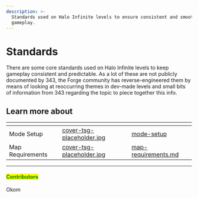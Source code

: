 ```yaml
---
description: >-
  Standards used on Halo Infinite levels to ensure consistent and smooth flow of
  gameplay.
---
```


# Standards

There are some core standards used on Halo Infinite levels to keep gameplay consistent and predictable. As a lot of these are not publicly documented by 343, the Forge community has reverse-engineered them by means of looking at reoccurring themes in dev-made levels and small bits of information from 343 regarding the topic to piece together this info.



## Learn more about

<table data-view="cards"><thead><tr><th></th><th data-hidden data-card-cover data-type="files"></th><th data-hidden data-card-target data-type="content-ref"></th></tr></thead><tbody><tr><td>Mode Setup</td><td><a href="../../.gitbook/assets/cover-tsg-placeholder.jpg">cover-tsg-placeholder.jpg</a></td><td><a href="mode-setup/">mode-setup</a></td></tr><tr><td>Map Requirements</td><td><a href="../../.gitbook/assets/cover-tsg-placeholder.jpg">cover-tsg-placeholder.jpg</a></td><td><a href="map-requirements.md">map-requirements.md</a></td></tr></tbody></table>



***

#### <mark style="color:green;">Contributors</mark>

Okom
